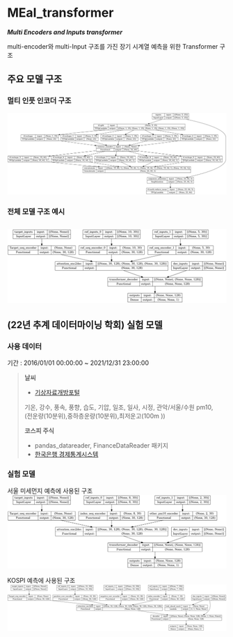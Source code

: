 # MEaI_transformer
*__Multi Encoders and Inputs transformer__*


multi-encoder와 multi-Input 구조를 가진 장기 시계열 예측을 위한 Transformer 구조

## 주요 모델 구조

### 멀티 인풋 인코더 구조
![멀티 인풋 인코더 구조](./imgs/multi_inputs_transformer.png)  

### 전체 모델 구조 예시
![전체 모델 구조](./imgs/MEaI_transformer.png)  
------------------------------------

## (22년 추계 데이터마이닝 학회) 실험 모델

### 사용 데이터
기간 : 2016/01/01 00:00:00 ~ 2021/12/31 23:00:00  
> __날씨__
> - [기상자료개방포털](https://data.kma.go.kr/)  
>
> 기온, 강수, 풍속, 풍향, 습도, 기압, 일조, 일사, 시정, 관악/서울/수원 pm10,  
> (전운량(10분위),중하층운량(10분위),최저운고(100m ))  
>
> __코스피 주식__
> - pandas_datareader, FinanceDataReader 패키지  
> - [한국은행 경제통계시스템](https://ecos.bok.or.kr/)  

### 실험 모델

서울 미세먼지 예측에 사용된 구조  
![PM10 모델 구조](./imgs/PM10_MEaI_transformer.png)  

KOSPI 예측에 사용된 구조  
![KOSPI 모델 구조](./imgs/KOSPI_MEaI_transformer.png)  
